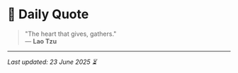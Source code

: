 # 📜 Daily Quote

> "The heart that gives, gathers."  
> — **Lao Tzu**

---

_Last updated: 23 June 2025 ⏳_
